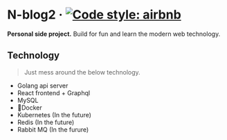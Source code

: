 # N-blog2 &middot; [![Code style: airbnb](https://img.shields.io/badge/code%20style-airbnb-blue.svg?style=flat-square)](https://github.com/airbnb/javascript)
**Personal side project.** Build for fun and learn the modern web technology.

## Technology
> Just mess around the below technology. 

- Golang api server
- React frontend + Graphql
- MySQL
- Docker
- Kubernetes (In the future)
- Redis (In the future)
- Rabbit MQ (In the furure)
